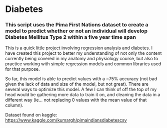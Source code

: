 # Diabetes

### This script uses the Pima First Nations dataset to create a model to predict whether or not an individual will develop Diabetes Mellitus Type 2 within a five year time span

This is a quick little project involving regression analysis and diabetes. I have created this project to better my understanding of not only the content currently being covered in my anatomy and physiology course, but also to practice working with simple regression models and common libraries used for that purpose.

So far, this model is able to predict values with a ~75% accuracy (not bad given the lack of data and size of the model, but not great).
There are several ways to optimize this model. A few I can think of off the top of my head would be gathering more data to train it on, and cleaning the data in a different way (ie... not replacing 0 values with the mean value of that column). 

Dataset found on kaggle: https://www.kaggle.com/kumargh/pimaindiansdiabetescsv
